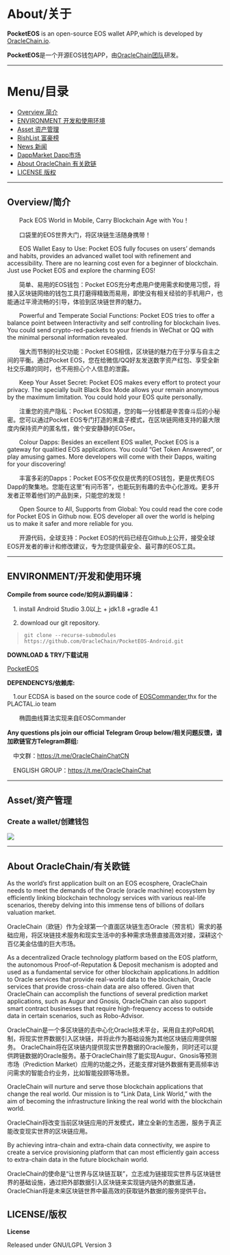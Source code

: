 # About/关于

**PocketEOS** is an open-source EOS wallet APP,which is developed by [OracleChain.io](https://oraclechain.io).

**PocketEOS**是一个开源EOS钱包APP，由[OracleChain团队](https://oraclechain.io)研发。

-------------------------------

# Menu/目录
+ [Overview  简介](#1)
+ [ENVIRONMENT  开发和使用环境](#2)
+ [Asset 资产管理](#3)
+ [RishList  富豪榜](#4)
+ [News 新闻](#5)
+ [DappMarket  Dapp市场](#6)
+ [About OracleChain  有关欧链](#7)
+ [LICENSE  版权](#8)

------------------------------

<h2 id="1">Overview/简介</h2>

&emsp;&emsp;Pack EOS World in Mobile, Carry Blockchain Age with You！      

&emsp;&emsp;口袋里的EOS世界大门，将区块链生活随身携带！
   
&emsp;&emsp;EOS Wallet Easy to Use: Pocket EOS fully focuses on users’ demands and habits, provides an advanced wallet tool with refinement and accessibility. There are no learning cost even for a beginner of blockchain. Just use Pocket EOS and explore the charming EOS!     

&emsp;&emsp;简单、易用的EOS钱包：Pocket EOS充分考虑用户使用需求和使用习惯，将接入区块链网络的钱包工具打磨得精致而易用，即使没有相关经验的手机用户，也能通过平滑流畅的引导，体验到区块链世界的魅力。   

&emsp;&emsp;Powerful and Temperate Social Functions: Pocket EOS tries to offer a balance point between Interactivity and self controlling for blockchain lives. You could send crypto-red-packets to your friends in WeChat or QQ with the minimal personal information revealed.       

&emsp;&emsp;强大而节制的社交功能：Pocket EOS相信，区块链的魅力在于分享与自主之间的平衡。通过Pocket EOS，您在给微信/QQ好友发送数字资产红包、享受全新社交乐趣的同时，也不用担心个人信息的泄露。

&emsp;&emsp;Keep Your Asset Secret: Pocket EOS makes every effort to protect your privacy. The specially built Black Box Mode allows your remain anonymous by the maximum limitation. You could hold your EOS quite personally.      

&emsp;&emsp;注重您的资产隐私：Pocket EOS知道，您的每一分钱都是辛苦奋斗后的小秘密。您可以通过Pocket EOS专门打造的黑盒子模式，在区块链网络支持的最大限度内保持资产的匿名性，做个安安静静的EOSer。
    
&emsp;&emsp;Colour Dapps: Besides an excellent EOS wallet, Pocket EOS is a gateway for qualitied EOS applications. You could “Get Token Answered”, or play amusing games. More developers will come with their Dapps, waiting for your discovering!     

&emsp;&emsp;丰富多彩的Dapps：Pocket EOS不仅仅是优秀的EOS钱包，更是优秀EOS Dapp的聚集地。您能在这里“有问币答”，也能玩到有趣的去中心化游戏。更多开发者正带着他们的产品到来，只能您的发现！  


&emsp;&emsp;Open Source to All, Supports from Global: You could read the core code for Pocket EOS in Github now. EOS developer all over the world is helping us to make it safer and more reliable for you.     

&emsp;&emsp;开源代码，全球支持：Pocket EOS的代码已经在Github上公开，接受全球EOS开发者的审计和修改建议，专为您提供最安全、最可靠的EOS工具。

------------------------------
<h2 id="2">ENVIRONMENT/开发和使用环境</h2>

**Compile from source code/如何从源码编译：**

&emsp;1. install Android Studio 3.0以上 + jdk1.8 +gradle 4.1

&emsp;2. download our git repository.
>`git clone --recurse-submodules https://github.com/OracleChain/PocketEOS-Android.git`

**DOWNLOAD & TRY/下载试用**

[PocketEOS](https://pocketeos.com/)


**DEPENDENCYS/依赖库:**

&emsp;1.our ECDSA is based on the source code of [EOSCommander](https://github.com/plactal/EosCommander),thx for the PLACTAL.io team

&emsp;&emsp;椭圆曲线算法实现来自EOSCommander


**Any questions pls join our official Telegram Group below/相关问题反馈，请加欧链官方Telegram群组:**

&emsp;中文群：https://t.me/OracleChainChatCN

&emsp;ENGLISH GROUP：https://t.me/OracleChainChat

------------------------------

<h2 id="3">Asset/资产管理</h2>

### Create a wallet/创建钱包
![](https://github.com/OracleChain/PocketEOS/raw/master/screenshots/wallet.PNG)


------------------------------
<h2 id="7">About OracleChain/有关欧链</h2>

As the world’s first application built on an EOS ecosphere, OracleChain needs to meet the demands of the Oracle (oracle machine) ecosystem by efficiently linking blockchain technology services with various real-life scenarios, thereby delving into this immense tens of billions of dollars valuation market.

OracleChain（欧链）作为全球第一个直面区块链生态Oracle（预言机）需求的基础应用，将区块链技术服务和现实生活中的多种需求场景直接高效对接，深耕这个百亿美金估值的巨大市场。

As a decentralized Oracle technology platform based on the EOS platform, the autonomous Proof-of-Reputation & Deposit mechanism is adopted and used as a fundamental service for other blockchain applications.In addition to Oracle services that provide real-world data to the blockchain, Oracle services that provide cross-chain data are also offered. Given that OracleChain can accomplish the functions of several prediction market applications, such as Augur and Gnosis, OracleChain can also support smart contract businesses that require high-frequency access to outside data in certain scenarios, such as Robo-Advisor.

OracleChain是一个多区块链的去中心化Oracle技术平台，采用自主的PoRD机制，将现实世界数据引入区块链，并将此作为基础设施为其他区块链应用提供服务。
OracleChain将在区块链内提供现实世界数据的Oracle服务，同时还可以提供跨链数据的Oracle服务。基于OracleChain除了能实现Augur、Gnosis等预测市场（Prediction Market）应用的功能之外，还能支撑对链外数据有更高频率访问需求的智能合约业务，比如智能投顾等场景。

OracleChain will nurture and serve those blockchain applications that change the real world. Our mission is to “Link Data, Link World,” with the aim of becoming the infrastructure linking the real world with the blockchain world.

OracleChain将改变当前区块链应用的开发模式，建立全新的生态圈，服务于真正能改变现实世界的区块链应用。

By achieving intra-chain and extra-chain data connectivity, we aspire to create a service provisioning platform that can most efficiently gain access to extra-chain data in the future blockchain world.

OracleChain的使命是“让世界与区块链互联”，立志成为链接现实世界与区块链世界的基础设施，通过把外部数据引入区块链来实现链内链外的数据互通，OracleChian将是未来区块链世界中最高效的获取链外数据的服务提供平台。

<h2 id="8">LICENSE/版权</h2>

**License**

Released under GNU/LGPL Version 3
